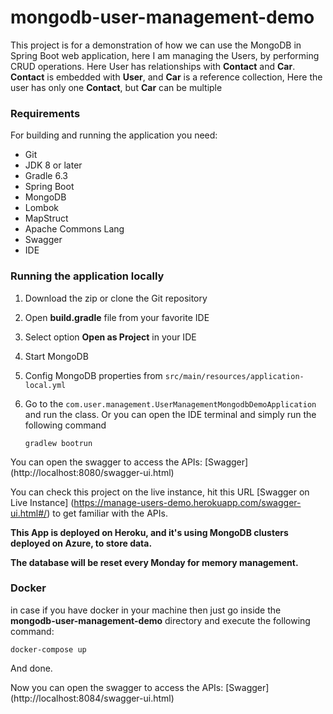 # mongodb-user-management-demo
This project is for a demonstration of how we can use 
the MongoDB in Spring Boot web application, 
here I am managing the Users, by performing CRUD 
operations. Here User has relationships with 
**Contact** and **Car**. **Contact** is embedded 
with **User**, and **Car** is a reference collection, 
Here the user has only one **Contact**, but **Car** 
can be multiple 

### Requirements 
For building and running the application you need: 
* Git
* JDK 8 or later
* Gradle 6.3
* Spring Boot
* MongoDB
* Lombok
* MapStruct
* Apache Commons Lang
* Swagger
* IDE

### Running the application locally
1. Download the zip or clone the Git repository
2. Open **build.gradle** file from your favorite IDE
3. Select option **Open as Project** in your IDE
4. Start MongoDB
5. Config MongoDB properties from `src/main/resources/application-local.yml`
6. Go to the `com.user.management.UserManagementMongodbDemoApplication` and run the class.
Or you can open the IDE terminal and simply run the following command
                
       gradlew bootrun

You can open the swagger to access the APIs: 
[Swagger] (http://localhost:8080/swagger-ui.html)

You can check this project on the live instance, 
hit this URL [Swagger on Live Instance] 
(https://manage-users-demo.herokuapp.com/swagger-ui.html#/) 
to get familiar with the APIs.

**This App is deployed on Heroku, and it's using 
MongoDB clusters deployed on Azure, to store data.**

**The database will be reset every Monday for 
memory management.**

### Docker
in case if you have docker in your machine then just go inside 
the **mongodb-user-management-demo** directory and execute the 
following command:

    docker-compose up
    
And done.

Now you can open the swagger to access the APIs: 
[Swagger] (http://localhost:8084/swagger-ui.html)